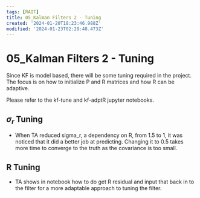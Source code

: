 ```yaml
---
tags: [RAIT]
title: 05_Kalman Filters 2 - Tuning
created: '2024-01-20T18:23:46.988Z'
modified: '2024-01-23T02:29:48.473Z'
---
```


# 05_Kalman Filters 2 - Tuning

Since KF is model based, there will be some tuning required in the project. The focus is on how to initialize P and R matrices and how R can be adaptive.

Please refer to the kf-tune and kf-adptR jupyter notebooks.

## $\sigma_r$ Tuning
- When TA reduced sigma_r, a dependency on R, from 1.5 to 1, it was noticed that it did a better job at predicting. Changing it to 0.5 takes more time to converge to the truth as the covariance is too small.

## R Tuning
- TA shows in notebook how to do get R residual and input that back  in to the filter for a more adaptable approach to tuning the filter.





